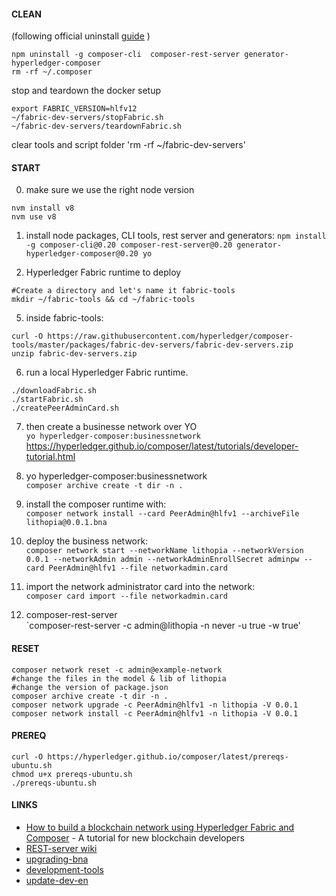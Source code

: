 

#### CLEAN
(following official uninstall [guide](https://hyperledger.github.io/composer/latest/installing/uninstall-dev-env.html) )
  
```
npm uninstall -g composer-cli  composer-rest-server generator-hyperledger-composer
rm -rf ~/.composer
```
stop and teardown the docker setup
```
export FABRIC_VERSION=hlfv12
~/fabric-dev-servers/stopFabric.sh
~/fabric-dev-servers/teardownFabric.sh
```
clear tools and script folder
'rm -rf ~/fabric-dev-servers'

#### START
0. make sure we use the right node version
```
nvm install v8
nvm use v8
```
1. install node packages, CLI tools, rest server and generators: 
`npm install -g composer-cli@0.20 composer-rest-server@0.20 generator-hyperledger-composer@0.20 yo`

4. Hyperledger Fabric runtime to deploy  
```
#Create a directory and let's name it fabric-tools  
mkdir ~/fabric-tools && cd ~/fabric-tools  
```
	
5. inside fabric-tools:  
```
curl -O https://raw.githubusercontent.com/hyperledger/composer-tools/master/packages/fabric-dev-servers/fabric-dev-servers.zip  
unzip fabric-dev-servers.zip  
```

6. run a local Hyperledger Fabric runtime.  
```
./downloadFabric.sh  
./startFabric.sh  
./createPeerAdminCard.sh  
```

7) then create a businesse network over YO  
`yo hyperledger-composer:businessnetwork`   
https://hyperledger.github.io/composer/latest/tutorials/developer-tutorial.html  


8) yo hyperledger-composer:businessnetwork  
`composer archive create -t dir -n .`  

9) install the composer runtime with:  
`composer network install --card PeerAdmin@hlfv1 --archiveFile lithopia@0.0.1.bna` 

10) deploy the business network:  
`composer network start --networkName lithopia --networkVersion 0.0.1 --networkAdmin admin --networkAdminEnrollSecret adminpw --card PeerAdmin@hlfv1 --file networkadmin.card`
	
11) import the network administrator card into the network:  
`composer card import --file networkadmin.card	`  

12) composer-rest-server  
`composer-rest-server -c admin@lithopia -n never -u true -w true'
	
#### RESET
```
composer network reset -c admin@example-network  
#change the files in the model & lib of lithopia  
#change the version of package.json  
composer archive create -t dir -n .  
composer network upgrade -c PeerAdmin@hlfv1 -n lithopia -V 0.0.1  
composer network install -c PeerAdmin@hlfv1 -n lithopia -V 0.0.1  
```
#### PREREQ  
```
curl -O https://hyperledger.github.io/composer/latest/prereqs-ubuntu.sh  
chmod u+x prereqs-ubuntu.sh  
./prereqs-ubuntu.sh  
```

#### LINKS

* [How to build a blockchain network using Hyperledger Fabric and Composer](https://medium.freecodecamp.org/how-to-build-a-blockchain-network-using-hyperledger-fabric-and-composer-e06644ff801d) - A tutorial for new blockchain developers
* [REST-server wiki](https://github.com/hyperledger/composer/wiki/REST-Server)
* [upgrading-bna](https://hyperledger.github.io/composer/v0.19/business-network/upgrading-bna)
* [development-tools](https://hyperledger.github.io/composer/latest/installing/development-tools.html)
* [update-dev-en](https://hyperledger.github.io/composer/latest/installing/update-dev-env.html)
